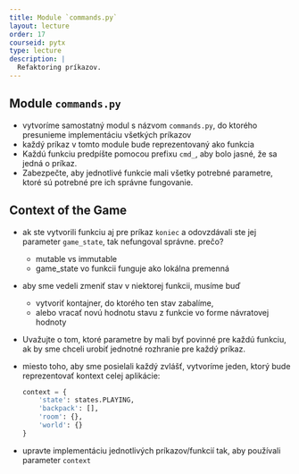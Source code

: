 ```yaml
---
title: Module `commands.py`
layout: lecture 
order: 17
courseid: pytx
type: lecture
description: |
  Refaktoring príkazov.
---
```


## Module `commands.py`

* vytvoríme samostatný modul s názvom `commands.py`, do ktorého presunieme implementáciu všetkých príkazov
* každý príkaz v tomto module bude reprezentovaný ako funkcia
* Každú funkciu predpíšte pomocou prefixu `cmd_`, aby bolo jasné, že sa jedná o príkaz.
* Zabezpečte, aby jednotlivé funkcie mali všetky potrebné parametre, ktoré sú potrebné pre ich správne fungovanie. 

## Context of the Game

* ak ste vytvorili funkciu aj pre príkaz `koniec` a odovzdávali ste jej parameter  `game_state`, tak nefungoval správne. prečo?

  * mutable vs immutable
  * game_state vo funkcii funguje ako lokálna premenná

* aby sme vedeli zmeniť stav v niektorej funkcii, musíme buď

  * vytvoriť kontajner, do ktorého ten stav zabalíme,
  * alebo vracať novú hodnotu stavu z funkcie vo forme návratovej hodnoty

* Uvažujte o tom, ktoré parametre by mali byť povinné pre každú funkciu, ak by sme chceli urobiť jednotné rozhranie pre každý príkaz.

* miesto toho, aby sme posielali každý zvlášť, vytvoríme jeden, ktorý bude reprezentovať kontext celej aplikácie:

  ```python
  context = {
      'state': states.PLAYING,
      'backpack': [],
      'room': {},
      'world': {}
  }
  ```

* upravte implementáciu jednotlivých príkazov/funkcií tak, aby používali parameter `context`